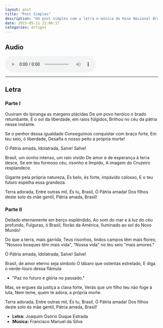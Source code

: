 ```yaml
---
layout: post
title: "Post Simples"
description: "Um post simples com a letra e música do Hino Nacional Brasileiro."
date: 2015-05-11 22:06:17
categories: artigos
---
```


## Audio

<audio controls>
  <source src="{{ site.url }}/media/audio/hino-nacional.mp3" type="audio/mpeg">
  Seu navegador não surporta este recurso.
</audio>

***

## Letra

### Parte I

Ouviram do Ipiranga as margens plácidas
De um povo heróico o brado retumbante,
E o sol da liberdade, em raios fúlgidos,
Brilhou no céu da pátria nesse instante.

Se o penhor dessa igualdade
Conseguimos conquistar com braço forte,
Em teu seio, ó liberdade,
Desafia o nosso peito a própria morte!

Ó Pátria amada,
Idolatrada,
Salve! Salve!

Brasil, um sonho intenso, um raio vívido
De amor e de esperança à terra desce,
Se em teu formoso céu, risonho e límpido,
A imagem do Cruzeiro resplandece.

Gigante pela própria natureza,
És belo, és forte, impávido colosso,
E o teu futuro espelha essa grandeza.

Terra adorada,
Entre outras mil,
És tu, Brasil,
Ó Pátria amada!
Dos filhos deste solo és mãe gentil,
Pátria amada,
Brasil!

### Parte II

Deitado eternamente em berço esplêndido,
Ao som do mar e à luz do céu profundo,
Fulguras, ó Brasil, florão da América,
Iluminado ao sol do Novo Mundo!

Do que a terra, mais garrida,
Teus risonhos, lindos campos têm mais flores;
"Nossos bosques têm mais vida",
"Nossa vida" no teu seio "mais amores."

Ó Pátria amada,
Idolatrada,
Salve! Salve!

Brasil, de amor eterno seja símbolo
O lábaro que ostentas estrelado,
E diga o verde-louro dessa flâmula
- "Paz no futuro e glória no passado."

Mas, se ergues da justiça a clava forte,
Verás que um filho teu não foge à luta,
Nem teme, quem te adora, a própria morte.

Terra adorada,
Entre outras mil,
És tu, Brasil,
Ó Pátria amada!
Dos filhos deste solo és mãe gentil,
Pátria amada,
Brasil!

* **Letra:** Joaquim Osório Duque Estrada
* **Música:** Francisco Manuel da Silva

[hino-brasil]: http://www.planalto.gov.br/ccivil_03/Constituicao/hino.htm
[hino-brasil-audio]: http://www.planalto.gov.br/ccivil_03/Constituicao/HinoNacional.mp3

